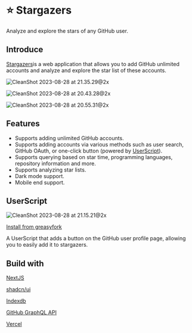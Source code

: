 # ⭐️ Stargazers

Analyze and explore the stars of any GitHub user.

## Introduce

[Stargazers](https://github.com/yuyinws/stargazers)is a web application that allows you to add GitHub unlimited accounts and analyze and explore the star list of these accounts.

![CleanShot 2023-08-28 at 21.35.29@2x](https://cdn.jsdelivr.net/gh/yuyinws/static@master/2023/08/upgit_20230828_1693229767.png)

![CleanShot 2023-08-28 at 20.43.28@2x](https://cdn.jsdelivr.net/gh/yuyinws/static@master/2023/08/upgit_20230828_1693226665.png)

![CleanShot 2023-08-28 at 20.55.31@2x](https://cdn.jsdelivr.net/gh/yuyinws/static@master/2023/08/upgit_20230828_1693227392.png)

## Features

- Supports adding unlimited GitHub accounts.
- Supports adding accounts via various methods such as user search, GitHub OAuth, or one-click button (powered by [UserScript](#UserScript)).
- Supports querying based on star time, programming languages, repository information and more.
- Supports analyzing star lists.
- Dark mode support. 
- Mobile end support.

## UserScript

![CleanShot 2023-08-28 at 21.15.21@2x](https://cdn.jsdelivr.net/gh/yuyinws/static@master/2023/08/upgit_20230828_1693228551.png)

[Install from greasyfork](https://greasyfork.org/en/scripts/474055-add-to-stargazers)

A UserScript that adds a button on the GitHub user profile page, allowing you to easily add it to stargazers.



## Build with

[NextJS](https://nextjs.org/)

[shadcn/ui](https://ui.shadcn.com/docs/installation/next)

[Indexdb](https://github.com/jakearchibald/idb)

[GitHub GraphQL API](https://docs.github.com/en/graphql)

[Vercel](https://vercel.com/)
